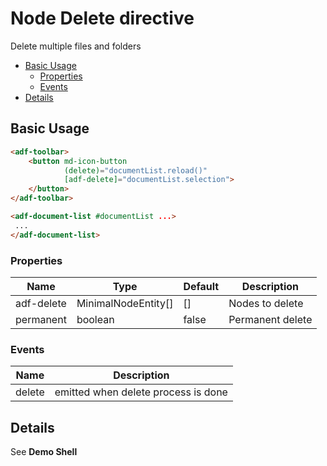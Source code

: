# Node Delete directive

Delete multiple files and folders

<!-- markdown-toc start - Don't edit this section.  npm run toc to generate it-->

<!-- toc -->

- [Basic Usage](#basic-usage)
  * [Properties](#properties)
  * [Events](#events)
- [Details](#details)

<!-- tocstop -->

<!-- markdown-toc end -->

## Basic Usage

```html
<adf-toolbar>
    <button md-icon-button
            (delete)="documentList.reload()"
            [adf-delete]="documentList.selection">
    </button>
</adf-toolbar>

<adf-document-list #documentList ...>
 ...
</adf-document-list>
```

### Properties

| Name              | Type                | Default | Description                 |
| ----------------- | ------------------- | ------- | --------------------------- |
| adf-delete        | MinimalNodeEntity[] | []      | Nodes to delete             |
| permanent         | boolean             | false   | Permanent delete            |

### Events

| Name                      | Description                                  |
| ------------------------- | -------------------------------------------- |
| delete                    | emitted when delete process is done          |

## Details

See **Demo Shell**
